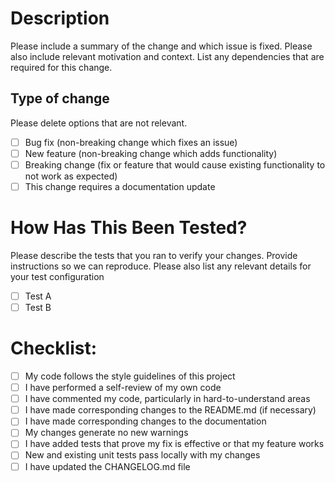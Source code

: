 # Description

Please include a summary of the change and which issue is fixed. Please also 
include relevant motivation and context. List any dependencies that are 
required for this change.

## Type of change

Please delete options that are not relevant.

- [ ] Bug fix (non-breaking change which fixes an issue)
- [ ] New feature (non-breaking change which adds functionality)
- [ ] Breaking change (fix or feature that would cause existing functionality to not work as expected)
- [ ] This change requires a documentation update

# How Has This Been Tested?

Please describe the tests that you ran to verify your changes. Provide 
instructions so we can reproduce. Please also list any relevant details for 
your test configuration

- [ ] Test A
- [ ] Test B

# Checklist:

- [ ] My code follows the style guidelines of this project
- [ ] I have performed a self-review of my own code
- [ ] I have commented my code, particularly in hard-to-understand areas
- [ ] I have made corresponding changes to the README.md (if necessary)
- [ ] I have made corresponding changes to the documentation
- [ ] My changes generate no new warnings
- [ ] I have added tests that prove my fix is effective or that my feature 
works
- [ ] New and existing unit tests pass locally with my changes
- [ ] I have updated the CHANGELOG.md file